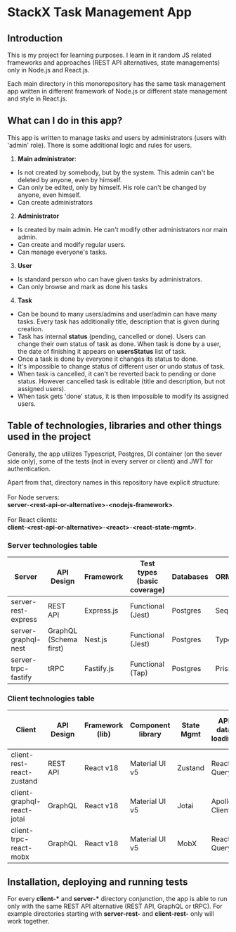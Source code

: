 # StackX Task Management App

## Introduction

This is my project for learning purposes. I learn in it random JS related frameworks and approaches (REST API alternatives, state managements) only in Node.js and React.js.

Each main directory in this monorepository has the same task management app written in different framework of Node.js or different state management and style in React.js.

## What can I do in this app?

This app is written to manage tasks and users by administrators (users with 'admin' role). There is some additional logic and rules for users.

1. **Main administrator**:

- Is not created by somebody, but by the system. This admin can't be deleted by anyone, even by himself.
- Can only be edited, only by himself. His role can't be changed by anyone, even himself.
- Can create administrators

2. **Administrator**

- Is created by main admin. He can't modify other administrators nor main admin.
- Can create and modify regular users.
- Can manage everyone's tasks.

3. **User**

- Is standard person who can have given tasks by administrators.
- Can only browse and mark as done his tasks

4. **Task**

- Can be bound to many users/admins and user/admin can have many tasks. Every task has additionally title, description that is given during creation.
- Task has internal **status** (pending, cancelled or done). Users can change their own status of task as done. When task is done by a user, the date of finishing it appears on **usersStatus** list of task.
- Once a task is done by everyone it changes its status to done.
- It's impossible to change status of different user or undo status of task.
- When task is cancelled, it can't be reverted back to pending or done status. However cancelled task is editable (title and description, but not assigned users).
- When task gets 'done' status, it is then impossible to modify its assigned users.

## Table of technologies, libraries and other things used in the project

Generally, the app utilizes Typescript, Postgres, DI container (on the sever side only), some of the tests (not in every server or client) and JWT for authentication.

Apart from that, directory names in this repository have explicit structure: <br /><br />For Node servers: <br />**server**-**\<rest-api-or-alternative\>**-**\<nodejs-framework\>**.
<br /><br />For React clients: <br />**client**-**\<rest-api-or-alternative\>**-**\<react\>**-**\<react-state-mgmt\>**.

### Server technologies table

| Server              | API Design             | Framework  | Test types (basic coverage) | Databases | ORM/ODM   | Dependency inj. |
| ------------------- | ---------------------- | ---------- | --------------------------- | --------- | --------- | --------------- |
| server-rest-express | REST API               | Express.js | Functional (Jest)           | Postgres  | Sequelize | InverisfyJS     |
| server-graphql-nest | GraphQL (Schema first) | Nest.js    | Functional (Jest)           | Postgres  | TypeORM   | (built-in)      |
| server-trpc-fastify | tRPC                   | Fastify.js | Functional (Tap)            | Postgres  | Prisma    | InversifyJS     |

### Client technologies table

| Client                     | API Design | Framework (lib) | Component library | State Mgmt | API data loading | Forms           | Test types (basic coverage) |
| -------------------------- | ---------- | --------------- | ----------------- | ---------- | ---------------- | --------------- | --------------------------- |
| client-rest-react-zustand  | REST API   | React v18       | Material UI v5    | Zustand    | React Query      | react-hook-form | -                           |
| client-graphql-react-jotai | GraphQL    | React v18       | Material UI v5    | Jotai      | Apollo Client    | react-hook-form | -                           |
| client-trpc-react-mobx     | GraphQL    | React v18       | Material UI v5    | MobX       | React Query      | react-hook-form | -                           |

## Installation, deploying and running tests

For every **client-\*** and **server-\*** directory conjunction, the app is able to run only with the same REST API alternative (REST API, GraphQL or tRPC). For example directories starting with **server-rest-** and **client-rest-** only will work together.
